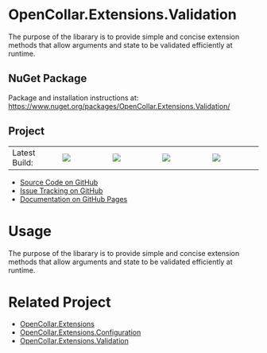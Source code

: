 # OpenCollar.Extensions.Validation

The purpose of the libarary is to provide simple and concise extension methods
that allow arguments and state to be validated efficiently at runtime.

## NuGet Package

Package and installation instructions at: https://www.nuget.org/packages/OpenCollar.Extensions.Validation/

## Project
<table style="border-style: none; width: 100%;">
    <tr style="border-style: none;">
        <td style="width: 20%; border-style: none;">Latest Build:</td>
        <td style="width: 20%; border-style: none;"><a href="https://github.com/open-collar/OpenCollar.Extensions.Validation/actions"><img src="https://img.shields.io/github/workflow/status/open-collar/OpenCollar.Extensions.Validation/Build and Deploy"/></a></td>
        <td style="width: 20%; border-style: none;"><a href="https://coveralls.io/github/open-collar/OpenCollar.Extensions.Validation?branch=master"><img src="https://coveralls.io/repos/github/open-collar/OpenCollar.Extensions.Validation/badge.svg?branch=master"/></a></td>
        <td style="width: 20%; border-style: none;"><a href="https://www.nuget.org/packages/OpenCollar.Extensions.Validation/"><img src="https://img.shields.io/nuget/vpre/OpenCollar.Extensions.Validation?color=green"/></a></td>
        <td style="width: 20%; border-style: none;"><a href="https://www.nuget.org/packages/OpenCollar.Extensions.Validation/"><img src="https://img.shields.io/nuget/dt/OpenCollar.Extensions.Validation?color=green"/></a></td>
    </tr>
</table>

 * [Source Code on GitHub](https://github.com/open-collar/OpenCollar.Extensions.Validation)
 * [Issue Tracking on GitHub](https://github.com/open-collar/OpenCollar.Extensions.Validation/issues)
 * [Documentation on GitHub Pages](https://open-collar.github.io/OpenCollar.Extensions.Validation/)

# Usage

The purpose of the libarary is to provide simple and concise extension methods
that allow arguments and state to be validated efficiently at runtime.

# Related Project

* [OpenCollar.Extensions](https://github.com/open-collar/OpenCollar.Extensions)
* [OpenCollar.Extensions.Configuration](https://github.com/open-collar/OpenCollar.Extensions.Configuration)
* [OpenCollar.Extensions.Validation](https://github.com/open-collar/OpenCollar.Extensions.Validation)